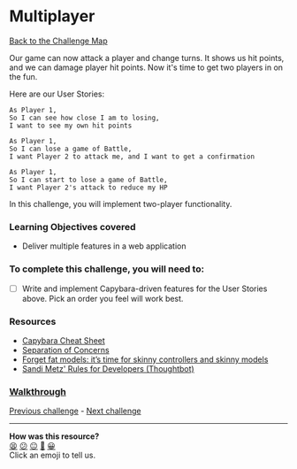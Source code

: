 # Multiplayer

[Back to the Challenge Map](README.md)

Our game can now attack a player and change turns. It shows us hit points, and we can damage player hit points. Now it's time to get two players in on the fun.

Here are our User Stories:

```
As Player 1,
So I can see how close I am to losing,
I want to see my own hit points

As Player 1,
So I can lose a game of Battle,
I want Player 2 to attack me, and I want to get a confirmation

As Player 1,
So I can start to lose a game of Battle,
I want Player 2's attack to reduce my HP
```

In this challenge, you will implement two-player functionality.

### Learning Objectives covered
- Deliver multiple features in a web application

### To complete this challenge, you will need to:

- [ ] Write and implement Capybara-driven features for the User Stories above. Pick an order you feel will work best.

### Resources

- [Capybara Cheat Sheet](https://www.launchacademy.com/codecabulary/learn-test-driven-development/rspec/capybara-cheat-sheet)
- [Separation of Concerns](https://en.wikipedia.org/wiki/Separation_of_concerns)
- [Forget fat models: it’s time for skinny controllers and skinny models](https://medium.com/makers-academy/forget-fat-models-its-time-for-skinny-controllers-and-skinny-models-a9b84ec481b7#.8vs2uzw1f)
- [Sandi Metz' Rules for Developers (Thoughtbot)](https://robots.thoughtbot.com/sandi-metz-rules-for-developers)

### [Walkthrough](walkthroughs/multiplayer.md)

[Previous challenge](switching_turns.md) - [Next challenge](losing_and_winning.md)

<!-- BEGIN GENERATED SECTION DO NOT EDIT -->

---

**How was this resource?**  
[😫](https://airtable.com/shrUJ3t7KLMqVRFKR?prefill_Repository=course&prefill_File=intro_to_the_web/multiplayer.md&prefill_Sentiment=😫) [😕](https://airtable.com/shrUJ3t7KLMqVRFKR?prefill_Repository=course&prefill_File=intro_to_the_web/multiplayer.md&prefill_Sentiment=😕) [😐](https://airtable.com/shrUJ3t7KLMqVRFKR?prefill_Repository=course&prefill_File=intro_to_the_web/multiplayer.md&prefill_Sentiment=😐) [🙂](https://airtable.com/shrUJ3t7KLMqVRFKR?prefill_Repository=course&prefill_File=intro_to_the_web/multiplayer.md&prefill_Sentiment=🙂) [😀](https://airtable.com/shrUJ3t7KLMqVRFKR?prefill_Repository=course&prefill_File=intro_to_the_web/multiplayer.md&prefill_Sentiment=😀)  
Click an emoji to tell us.

<!-- END GENERATED SECTION DO NOT EDIT -->
